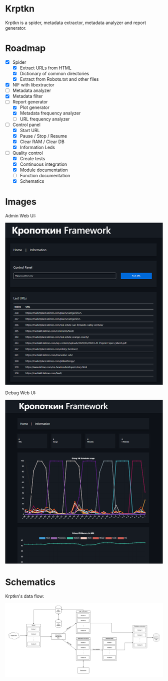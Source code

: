 # Krptkn

Krptkn is a spider, metadata extractor, metadata analyzer and report generator.

# Roadmap

- [x] Spider
  - [x] Extract URLs from HTML
  - [x] Dictionary of common directories
  - [x] Extract from Robots.txt and other files
- [x] NIF with libextractor
- [ ] Metadata analyzer
- [x] Metadata filter
- [ ] Report generator
  - [x] Plot generator
  - [x] Metadata frequency analyzer
  - [ ] URL frequency analyzer
- [ ] Control panel
  - [x] Start URL
  - [x] Pause / Stop / Resume
  - [x] Clear RAM / Clear DB
  - [x] Information Leds
- [ ] Quality control
  - [x] Create tests
  - [x] Continuous integration
  - [x] Module documentation
  - [ ] Function documentation
  - [x] Schematics

# Images

Admin Web UI:

![Web UI](wui_demo.png "Web UI")

Debug Web UI:

![Debug UI](debug_demo.png "Debug UI")

# Schematics

Krptkn's data flow:

![Data flow for krptkn](final_form.png "Data flow for krptkn")
